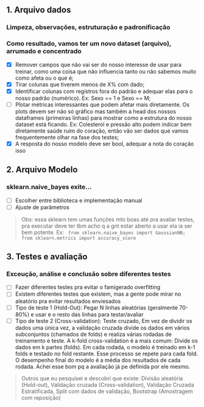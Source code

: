 ## 1. Arquivo dados
### Limpeza, observações, estruturação e padronificação
### Como resultado, vamos ter um novo dataset (arquivo), arrumado e concentrado
- [X] Remover campos que não vai ser do nosso interesse de usar para treinar, como uma coisa que não influencia tanto ou não sabemos muito como afeta ou o que é;
- [X] Tirar colunas que tiverem menos de X% com dado;
- [X] Identificar colunas com registros fora do padrão e adequar elas para o nosso padrão (numérico). Ex: Sexo == 1 e Sexo == M;
- [ ] Plotar métricas interessantes que podem afetar mais diretamente. Os plots devem ser não só gráfico mas também a head dos nossos dataframes (primeiras linhas) para mostrar como a estrutura do nosso dataset está ficando. Ex: Colesterol e pressão alto podem indicar bem diretamente saúde ruim do coração, então vão ser dados que vamos frequentemente olhar na fase dos testes;
- [X] A resposta do nosso modelo deve ser bool, adequar a nota do coração isso

## 2. Arquivo Modelo
### sklearn.naive_bayes exite...
- [ ] Escolher entre biblioteca e implementação manual
- [ ] Ajuste de parâmetros
> Obs: essa sklearn tem umas funções mto boas até pra avaliar testes, pra executar deve ter tbm acho q a gnt estar aberto a usar ela ia ser bem potente. Ex: ` from sklearn.naive_bayes import GaussianNB;
from sklearn.metrics import accuracy_score`

## 3. Testes e avaliação
### Exceução, análise e conclusão sobre diferentes testes
- [ ] Fazer diferentes testes pra evitar o famigerado overfitting
- [ ] Existem diferentes testes que existem, mas a gente pode mirar no aleatório pra evitar resultados enviesados
- [ ] Tipo de teste 1 (Hold-Out): Pegar N linhas aleatórias (geralmente 70-80%) e usar e o resto das linhas para testar/avaliar
- [ ] Tipo de teste 2 (Cross-validation): Teste cruzado, Em vez de dividir os dados uma única vez, a validação cruzada divide os dados em vários subconjuntos (chamados de folds) e realiza várias rodadas de treinamento e teste. A k-fold cross-validation é a mais comum: Divide os dados em k partes (folds). Em cada rodada, o modelo é treinado em k-1 folds e testado no fold restante. Esse processo se repete para cada fold. O desempenho final do modelo é a média dos resultados de cada rodada. Achei esse bom pq a avaliação já pe definida por ele mesmo.
> Outros que eu pesquisei e descobri que existe: Divisão aleatória (Hold-out), Validação cruzada (Cross-validation), Validação Cruzada Estratificada, Split com dados de validação, Bootstrap (Amostragem com reposição)
